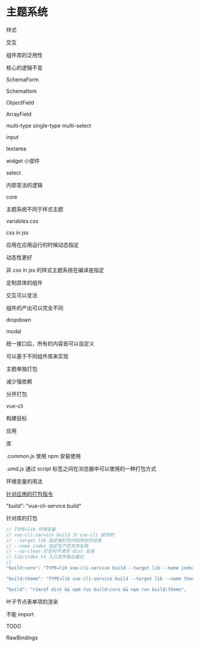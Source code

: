 # 主题系统

样式

交互

组件库的泛用性

核心的逻辑不变

SchemaForm

SchemaItem

ObjectField

ArrayField

multi-type
single-type
multi-select

input

textarea

widget 小部件

select

内部变法的逻辑

core

主题系统不同于样式主题

variables.css

css in jss

应用在应用运行的时候动态指定

动态性更好

非 css in jss 的样式主题系统在编译是指定

定制具体的组件

交互可以变法

组件的产出可以完全不同

dropdown

modal

统一接口后，所有的内容皆可以自定义

可以基于不同组件库来实现

主题单独打包

减少强依赖

分开打包

vue-cli

构建目标

应用

库

.common.js 使用 npm 安装使用

.umd.js 通过 script 标签之间在浏览器中可以使用的一种打包方式

环境变量的用法

[针对应用的打包指令](https://cli.vuejs.org/zh/guide/build-targets.html#%E5%BA%94%E7%94%A8)

"build": "vue-cli-service build"

针对库的打包

```js
// TYPE=lib 环境变量
// vue-cli-service build 为 vue-cli 提供的
// --target lib 指定被打包代码所在的目录
// --name index 指定生产的文件名称
// --no-clean 打包时不清空 dist 目录
// lib/index.ts 入口文件放在最后
//
"build:core": "TYPE=lib vue-cli-service build --target lib --name index --no-clean lib/index.ts",

"build:theme": "TYPE=lib vue-cli-service build --target lib --name theme-default/index --no-clean lib/theme-default/index.tsx",

"build": "rimraf dist && npm run build:core && npm run build:theme",
```

叶子节点表单项的渲染

不能 import

TODO

RawBindings
